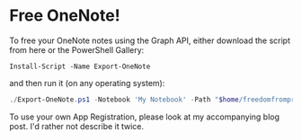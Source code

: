 # Free OneNote! 

To free your OneNote notes using the Graph API, either download the
script from here or the PowerShell Gallery:

`Install-Script -Name Export-OneNote`

and then run it (on any operating system):

```powershell
./Export-OneNote.ps1 -Notebook 'My Notebook' -Path "$home/freedomfromproprietaryformats"
```

To use your own App Registration, please look at my accompanying blog post. I'd rather
not describe it twice.